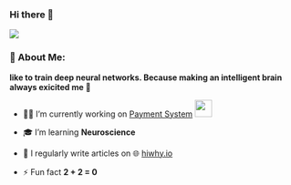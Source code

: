 ### Hi there 👋


![](https://camo.githubusercontent.com/992babdffd8c74a1502de375fbdf7e4d54773242/68747470733a2f2f6d656469612e67697068792e636f6d2f6d656469612f53576f536b4e36447854737a71494b4571762f67697068792e676966)

### 🤵 About Me:


**like to train deep neural networks. Because making an intelligent brain always exicited me 🤖**

- 👩‍💻 I’m currently working on [Payment System](https://github.com/hi-sushanta/cashless-payment-device)
    <img src="https://media.giphy.com/media/WUlplcMpOCEmTGBtBW/giphy.gif" width="30">

- 🎓 I’m  learning **Neuroscience**

- 📝 I regularly write articles on 🌐 [hiwhy.io](https://hiwhy.io/)

- ⚡ Fun fact **2 + 2 = 0**


<p align="left">
</p>
